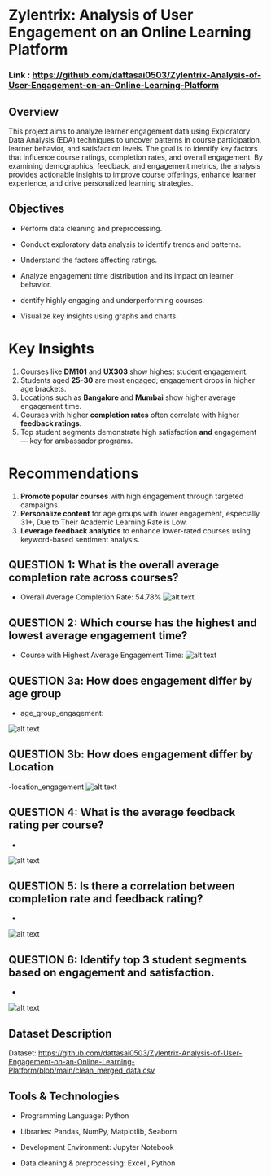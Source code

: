 # Zylentrix: Analysis of User Engagement on an Online Learning Platform

### Link : https://github.com/dattasai0503/Zylentrix-Analysis-of-User-Engagement-on-an-Online-Learning-Platform

## Overview

This project aims to analyze learner engagement data using Exploratory Data Analysis (EDA) techniques to uncover patterns in course participation, learner behavior, and satisfaction levels. The goal is to identify key factors that influence course ratings, completion rates, and overall engagement. By examining demographics, feedback, and engagement metrics, the analysis provides actionable insights to improve course offerings, enhance learner experience, and drive personalized learning strategies.

## Objectives

- Perform data cleaning and preprocessing.

- Conduct exploratory data analysis to identify trends and patterns.

- Understand the factors affecting ratings.

- Analyze engagement time distribution and its impact on learner behavior.

- dentify highly engaging and underperforming courses.

- Visualize key insights using graphs and charts.


# Key Insights
1. Courses like **DM101** and **UX303** show highest student engagement.
2. Students aged **25-30** are most engaged; engagement drops in higher age brackets.
3. Locations such as **Bangalore** and **Mumbai** show higher average engagement time.
4. Courses with higher **completion rates** often correlate with higher **feedback ratings**.
5. Top student segments demonstrate high satisfaction **and** engagement — key for ambassador programs.


#  Recommendations
1. **Promote popular courses** with high engagement through targeted campaigns.
2. **Personalize content** for age groups with lower engagement, especially 31+, Due to Their Academic Learning Rate is Low.
3. **Leverage feedback analytics** to enhance lower-rated courses using keyword-based sentiment analysis.

## QUESTION 1: What is the overall average completion rate across courses?
- Overall Average Completion Rate: 54.78%
![alt text](https://github.com/dattasai0503/Zylentrix-Analysis-of-User-Engagement-on-an-Online-Learning-Platform/blob/main/Outputs%20with%20Vizuals/QUESTION%201.png)

## QUESTION 2: Which course has the highest and lowest average engagement time?
- Course with Highest Average Engagement Time:
![alt text](https://github.com/dattasai0503/Zylentrix-Analysis-of-User-Engagement-on-an-Online-Learning-Platform/blob/main/Outputs%20with%20Vizuals/QUESTION%202.png)
## QUESTION 3a: How does engagement differ by age group 
- age_group_engagement:

![alt text](https://github.com/dattasai0503/Zylentrix-Analysis-of-User-Engagement-on-an-Online-Learning-Platform/blob/main/Outputs%20with%20Vizuals/QUESTION%203a.png)

## QUESTION 3b: How does engagement differ by Location
-location_engagement
![alt text](https://github.com/dattasai0503/Zylentrix-Analysis-of-User-Engagement-on-an-Online-Learning-Platform/blob/main/Outputs%20with%20Vizuals/QUESTION%203b.png)
## QUESTION 4: What is the average feedback rating per course?
-
![alt text](https://github.com/dattasai0503/Zylentrix-Analysis-of-User-Engagement-on-an-Online-Learning-Platform/blob/main/Outputs%20with%20Vizuals/QUESTION%204.png)

## QUESTION 5: Is there a correlation between completion rate and feedback rating?
- 
![alt text](https://github.com/dattasai0503/Zylentrix-Analysis-of-User-Engagement-on-an-Online-Learning-Platform/blob/main/Outputs%20with%20Vizuals/QUESTION%205.png)

## QUESTION 6: Identify top 3 student segments based on engagement and satisfaction.
-
![alt text](https://github.com/dattasai0503/Zylentrix-Analysis-of-User-Engagement-on-an-Online-Learning-Platform/blob/main/Outputs%20with%20Vizuals/QUESTION%206.png)


## Dataset Description
Dataset: 
https://github.com/dattasai0503/Zylentrix-Analysis-of-User-Engagement-on-an-Online-Learning-Platform/blob/main/clean_merged_data.csv

## Tools & Technologies

- Programming Language: Python

- Libraries: Pandas, NumPy, Matplotlib, Seaborn

- Development Environment: Jupyter Notebook
- Data cleaning & preprocessing: Excel , Python
